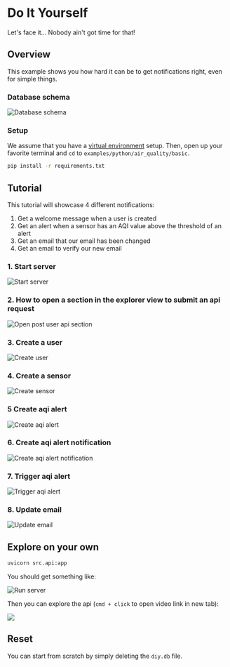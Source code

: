 # Do It Yourself

Let's face it... Nobody ain't got time for that!

## Overview

This example shows you how hard it can be to get notifications right, even for simple things.

### Database schema

![Database schema](assets/db_schema.png)

### Setup

We assume that you have a [virtual environment](https://docs.python.org/3/tutorial/venv.html) setup.
Then, open up your favorite terminal and `cd` to `examples/python/air_quality/basic`.

```bash
pip install -r requirements.txt
```

## Tutorial

This tutorial will showcase 4 different notifications:
1. Get a welcome message when a user is created
2. Get an alert when a sensor has an AQI value above the threshold of an alert
3. Get an email that our email has been changed
4. Get an email to verify our new email

### 1. Start server

![Start server](assets/1-start_server.png)

### 2. How to open a section in the explorer view to submit an api request

![Open post user api section](assets/2-open_section.png)

### 3. Create a user

![Create user](assets/3-user_created.png)

### 4. Create a sensor

![Create sensor](assets/4-create_sensor.png)

### 5 Create aqi alert

![Create aqi alert](assets/5-create_aqi_alert.png)

### 6. Create aqi alert notification

![Create aqi alert notification](assets/6-create_aqi_alert_notification.png)

### 7. Trigger aqi alert

![Trigger aqi alert](assets/7-trigger_aqi_alert.png)

### 8. Update email

![Update email](assets/8-update_email.png)


## Explore on your own

```bash
uvicorn src.api:app
```

You should get something like:

![Run server](assets/run_server.png)

Then you can explore the api (`cmd + click` to open video link in new tab):

[<img src="https://cdn.loom.com/sessions/thumbnails/0ed0095ccc75489d89dc67c72ed711d9-with-play.gif">](https://www.loom.com/share/0ed0095ccc75489d89dc67c72ed711d9)

## Reset

You can start from scratch by simply deleting the `diy.db` file.
